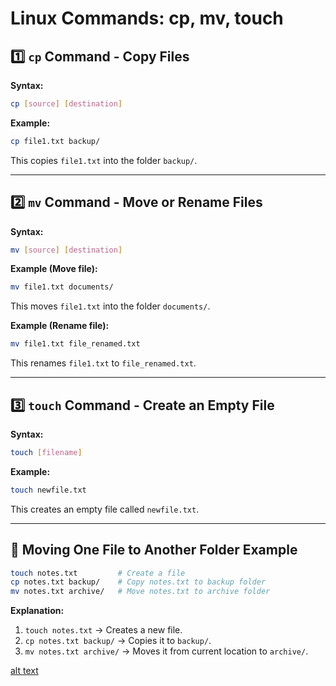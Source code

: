 # Linux Commands: cp, mv, touch

## 1️⃣ `cp` Command - Copy Files
**Syntax:**
```bash
cp [source] [destination]
```

**Example:**
```bash
cp file1.txt backup/
```
This copies `file1.txt` into the folder `backup/`.

---

## 2️⃣ `mv` Command - Move or Rename Files
**Syntax:**
```bash
mv [source] [destination]
```

**Example (Move file):**
```bash
mv file1.txt documents/
```
This moves `file1.txt` into the folder `documents/`.

**Example (Rename file):**
```bash
mv file1.txt file_renamed.txt
```
This renames `file1.txt` to `file_renamed.txt`.

---

## 3️⃣ `touch` Command - Create an Empty File
**Syntax:**
```bash
touch [filename]
```

**Example:**
```bash
touch newfile.txt
```
This creates an empty file called `newfile.txt`.

---

## 📌 Moving One File to Another Folder Example
```bash
touch notes.txt         # Create a file
cp notes.txt backup/    # Copy notes.txt to backup folder
mv notes.txt archive/   # Move notes.txt to archive folder
```

**Explanation:**
1. `touch notes.txt` → Creates a new file.
2. `cp notes.txt backup/` → Copies it to `backup/`.
3. `mv notes.txt archive/` → Moves it from current location to `archive/`.


[alt text](<Screenshot 2025-08-12 at 11.24.45 AM-1.png>)